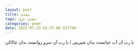 ```yaml
---
layout: post
title: سعدی
tags: سعدی غزل
categories: poem
date: 2022-07-23 03:57:06.937749
---
```


یا رب آن آب حیاتست بدان شیرینی / یا رب آن سرو روانست بدان چالاکی